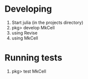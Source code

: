 

# Developing

1. Start julia (in the projects directory)
2. pkg> develop MkCell
3. using Revise
4. using MkCell

# Running tests
1. pkg> test MkCell
